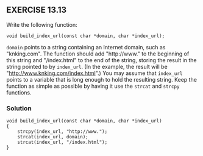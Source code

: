## EXERCISE 13.13
Write the following function:
```
void build_index_url(const char *domain, char *index_url);
```
`domain` points to a string containing an Internet domain, such as "knking.com". The function should add "http://www." to the beginning of this string and "/index.html" to the end of the string, storing the result in the string pointed to by `index_url`. (In the example, the result will be "http://www.knking.com/index.html".) You may assume that `index_url` points to a variable that is long enough to hold the resulting string. Keep the function as simple as possible by having it use the `strcat` and `strcpy` functions.

### Solution
```
void build_index_url(const char *domain, char *index_url)
{
    strcpy(index_url, "http://www.");
    strcat(index_url, domain);
    strcat(index_url, "/index.html");
}
```
